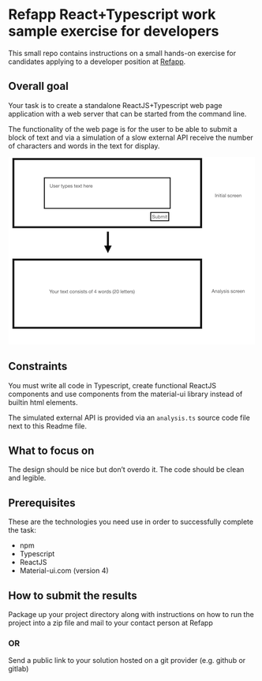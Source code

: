 # Refapp React+Typescript work sample exercise for developers 

This small repo contains instructions on a small hands-on exercise for candidates applying to a developer position at
[Refapp](https://refapp.com).

## Overall goal
Your task is to create a standalone ReactJS+Typescript web page application with a web server that can be started from the command line.

The functionality of the web page is for the user to be able to submit a block of text and via a simulation
of a slow external API receive the number
of characters and words in the text for display.

![Wireframe](Wireframes/Wireframes.001.png)


## Constraints

You must write all code in Typescript, create functional ReactJS components
and use components from the material-ui library instead of builtin html elements.

The simulated external API is provided via an `analysis.ts` source code file next to this Readme file.

## What to focus on
The design should be nice but don’t overdo it.
The code should be clean and legible.


## Prerequisites

These are the technologies you need use in order to successfully complete the task:

* npm
* Typescript
* ReactJS
* Material-ui.com (version 4)

## How to submit the results

Package up your project directory along with instructions on how to run the project into a zip file and mail to your contact person at Refapp

### OR

Send a public link to your solution hosted on a git provider (e.g. github or gitlab)

